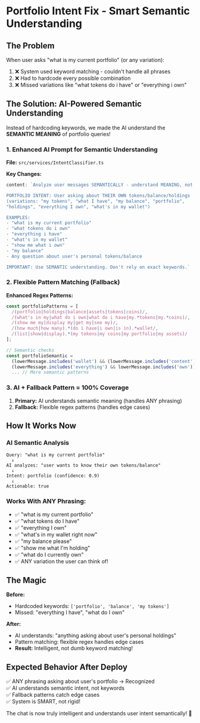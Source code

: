 # Portfolio Intent Fix - Smart Semantic Understanding

## The Problem

When user asks "what is my current portfolio" (or any variation):
1. ❌ System used keyword matching - couldn't handle all phrases
2. ❌ Had to hardcode every possible combination
3. ❌ Missed variations like "what tokens do i have" or "everything i own"

## The Solution: AI-Powered Semantic Understanding

Instead of hardcoding keywords, we made the AI understand the **SEMANTIC MEANING** of portfolio queries!

### 1. Enhanced AI Prompt for Semantic Understanding

**File:** `src/services/IntentClassifier.ts`

**Key Changes:**
```typescript
content: `Analyze user messages SEMANTICALLY - understand MEANING, not just keywords.

PORTFOLIO INTENT: User asking about THEIR OWN tokens/balance/holdings 
(variations: "my tokens", "what I have", "my balance", "portfolio", 
"holdings", "everything I own", "what's in my wallet")

EXAMPLES:
- "what is my current portfolio"
- "what tokens do i own"
- "everything i have"
- "what's in my wallet"
- "show me what i own"
- "my balance"
- Any question about user's personal tokens/balance

IMPORTANT: Use SEMANTIC understanding. Don't rely on exact keywords.`
```

### 2. Flexible Pattern Matching (Fallback)

**Enhanced Regex Patterns:**
```typescript
const portfolioPatterns = [
  /(portfolio|holdings|balance|assets|tokens|coins)/,
  /(what's in my|what do i own|what do i have|my.*tokens|my.*coins)/,
  /(show me my|display my|get my|see my)/,
  /(how much|how many).*(do i have|i own|is in).*wallet/,
  /(list|show|display).*(my tokens|my coins|my portfolio|my assets)/
];

// Semantic checks
const portfolioSemantic = 
  (lowerMessage.includes('wallet') && (lowerMessage.includes('content') || ...)) ||
  (lowerMessage.includes('everything') && lowerMessage.includes('own')) ||
  ... // More semantic patterns
```

### 3. AI + Fallback Pattern = 100% Coverage

1. **Primary:** AI understands semantic meaning (handles ANY phrasing)
2. **Fallback:** Flexible regex patterns (handles edge cases)

## How It Works Now

### AI Semantic Analysis
```
Query: "what is my current portfolio"
  ↓
AI analyzes: "user wants to know their own tokens/balance"
  ↓
Intent: portfolio (confidence: 0.9)
  ↓
Actionable: true
```

### Works With ANY Phrasing:
- ✅ "what is my current portfolio"
- ✅ "what tokens do I have"  
- ✅ "everything I own"
- ✅ "what's in my wallet right now"
- ✅ "my balance please"
- ✅ "show me what I'm holding"
- ✅ "what do I currently own"
- ✅ ANY variation the user can think of!

## The Magic

**Before:** 
- Hardcoded keywords: `['portfolio', 'balance', 'my tokens']`
- Missed: "everything I have", "what do I own"

**After:**
- AI understands: "anything asking about user's personal holdings"
- Pattern matching: flexible regex handles edge cases
- **Result:** Intelligent, not dumb keyword matching!

## Expected Behavior After Deploy

✅ ANY phrasing asking about user's portfolio → Recognized  
✅ AI understands semantic intent, not keywords  
✅ Fallback patterns catch edge cases  
✅ System is SMART, not rigid!

The chat is now truly intelligent and understands user intent semantically! 🎉
